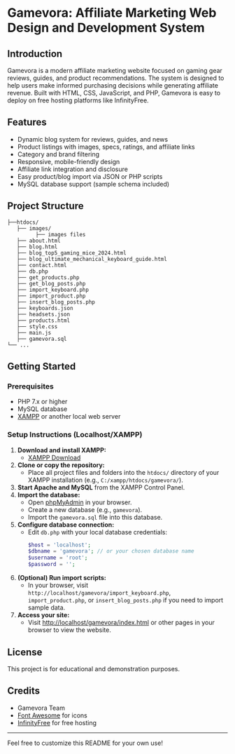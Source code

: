 # Gamevora: Affiliate Marketing Web Design and Development System

## Introduction
Gamevora is a modern affiliate marketing website focused on gaming gear reviews, guides, and product recommendations. The system is designed to help users make informed purchasing decisions while generating affiliate revenue. Built with HTML, CSS, JavaScript, and PHP, Gamevora is easy to deploy on free hosting platforms like InfinityFree.

## Features
- Dynamic blog system for reviews, guides, and news
- Product listings with images, specs, ratings, and affiliate links
- Category and brand filtering
- Responsive, mobile-friendly design
- Affiliate link integration and disclosure
- Easy product/blog import via JSON or PHP scripts
- MySQL database support (sample schema included)

## Project Structure
```
├──htdocs/
   ├── images/
         ├── images files
   ├── about.html
   ├── blog.html
   ├── blog_top5_gaming_mice_2024.html
   ├── blog_ultimate_mechanical_keyboard_guide.html
   ├── contact.html
   ├── db.php
   ├── get_products.php
   ├── get_blog_posts.php
   ├── import_keyboard.php
   ├── import_product.php
   ├── insert_blog_posts.php
   ├── keyboards.json
   ├── headsets.json
   ├── products.html
   ├── style.css
   ├── main.js
   ├── gamevora.sql
└── ...
```

## Getting Started
### Prerequisites
- PHP 7.x or higher
- MySQL database
- [XAMPP](https://www.apachefriends.org/) or another local web server

### Setup Instructions (Localhost/XAMPP)
1. **Download and install XAMPP:**
   - [XAMPP Download](https://www.apachefriends.org/index.html)
2. **Clone or copy the repository:**
   - Place all project files and folders into the `htdocs/` directory of your XAMPP installation (e.g., `C:/xampp/htdocs/gamevora/`).
3. **Start Apache and MySQL** from the XAMPP Control Panel.
4. **Import the database:**
   - Open [phpMyAdmin](http://localhost/phpmyadmin/) in your browser.
   - Create a new database (e.g., `gamevora`).
   - Import the `gamevora.sql` file into this database.
5. **Configure database connection:**
   - Edit `db.php` with your local database credentials:
     ```php
     $host = 'localhost';
     $dbname = 'gamevora'; // or your chosen database name
     $username = 'root';
     $password = '';
     ```
6. **(Optional) Run import scripts:**
   - In your browser, visit `http://localhost/gamevora/import_keyboard.php`, `import_product.php`, or `insert_blog_posts.php` if you need to import sample data.
7. **Access your site:**
   - Visit [http://localhost/gamevora/index.html](http://localhost/gamevora/index.html) or other pages in your browser to view the website.

## License
This project is for educational and demonstration purposes.

## Credits
- Gamevora Team
- [Font Awesome](https://fontawesome.com/) for icons
- [InfinityFree](https://infinityfree.net/) for free hosting

---
Feel free to customize this README for your own use! 

